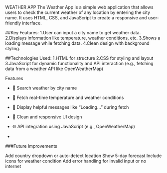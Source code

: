 WEATHER APP
The Weather App is a simple web application that allows users to check the current weather of any location by entering the city name.
It uses HTML, CSS, and JavaScript to create a responsive and user-friendly interface.

##Key Features:
1.User can input a city name to get weather data.
2.Displays information like temperature, weather conditions, etc.
3.Shows a loading message while fetching data.
4.Clean design with background styling.


##Technologies Used:
1.HTML for structure
2.CSS for styling and layout
3.JavaScript for dynamic functionality and API interaction (e.g., fetching data from a weather API like OpenWeatherMap)

Features

- 🔎 Search weather by city name
- 📡 Fetch real-time temperature and weather conditions
- 💬 Display helpful messages like “Loading...” during fetch
- 🎨 Clean and responsive UI design
- 🌐 API integration using JavaScript (e.g., OpenWeatherMap)

- 
###Future Improvements

Add country dropdown or auto-detect location
Show 5-day forecast
Include icons for weather condition
Add error handling for invalid input or no internet

